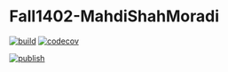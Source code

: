 # Fall1402-MahdiShahMoradi

[![build](https://github.com/Star-Academy/Fall1402-MahdiShahMoradi/actions/workflows/buildPipeline.yml/badge.svg)](https://github.com/Star-Academy/Fall1402-MahdiShahMoradi/actions/workflows/buildPipeline.yml)
[![codecov](https://codecov.io/gh/Star-Academy/Fall1402-MahdiShahMoradi/graph/badge.svg?token=F14L3AK1I8)](https://codecov.io/gh/Star-Academy/Fall1402-MahdiShahMoradi)


[![publish](https://github.com/Star-Academy/Fall1402-MahdiShahMoradi/actions/workflows/publishPipeline.yml/badge.svg)](https://github.com/Star-Academy/Fall1402-MahdiShahMoradi/actions/workflows/publishPipeline.yml)


